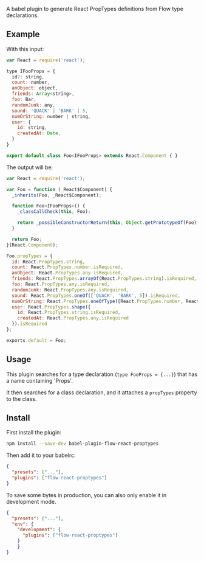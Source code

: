 A babel plugin to generate React PropTypes definitions from Flow type declarations.

## Example

With this input:

```js
var React = require('react');

type IFooProps = {
  id?: string,
  count: number,
  anObject: object,
  friends: Array<string>,
  foo: Bar,
  randomJunk: any,
  sound: 'QUACK' | 'BARK' | 5,
  numOrString: number | string,
  user: {
    id: string,
    createdAt: Date,
  }
}

export default class Foo<IFooProps> extends React.Component { }
```

The output will be:

```js
var React = require('react');

var Foo = function (_React$Component) {
  _inherits(Foo, _React$Component);

  function Foo<IFooProps>() {
    _classCallCheck(this, Foo);

    return _possibleConstructorReturn(this, Object.getPrototypeOf(Foo).apply(this, arguments));
  }

  return Foo;
}(React.Component);

Foo.propTypes = {
  id: React.PropTypes.string,
  count: React.PropTypes.number.isRequired,
  anObject: React.PropTypes.any.isRequired,
  friends: React.PropTypes.arrayOf(React.PropTypes.string).isRequired,
  foo: React.PropTypes.any.isRequired,
  randomJunk: React.PropTypes.any.isRequired,
  sound: React.PropTypes.oneOf(['QUACK', 'BARK', 5]).isRequired,
  numOrString: React.PropTypes.oneOfType([React.PropTypes.number, React.PropTypes.string]).isRequired,
  user: React.PropTypes.shape({
    id: React.PropTypes.string.isRequired,
    createdAt: React.PropTypes.any.isRequired
  }).isRequired
};

exports.default = Foo;
```

## Usage

This plugin searches for a type declaration (`type FooProps = {...}`) that has a name containing 'Props'.

It then searches for a class declaration, and it attaches a `propTypes` property to the class.

## Install

First install the plugin:

```sh
npm install --save-dev babel-plugin-flow-react-proptypes
```

Then add it to your babelrc:

```json
{
  "presets": ["..."],
  "plugins": ["flow-react-proptypes"]
}
```

To save some bytes in production, you can also only enable it in development mode.

```json
{
  "presets": ["..."],
  "env": {
    "development": {
      "plugins": ["flow-react-proptypes"]
    }
    }
}
```
